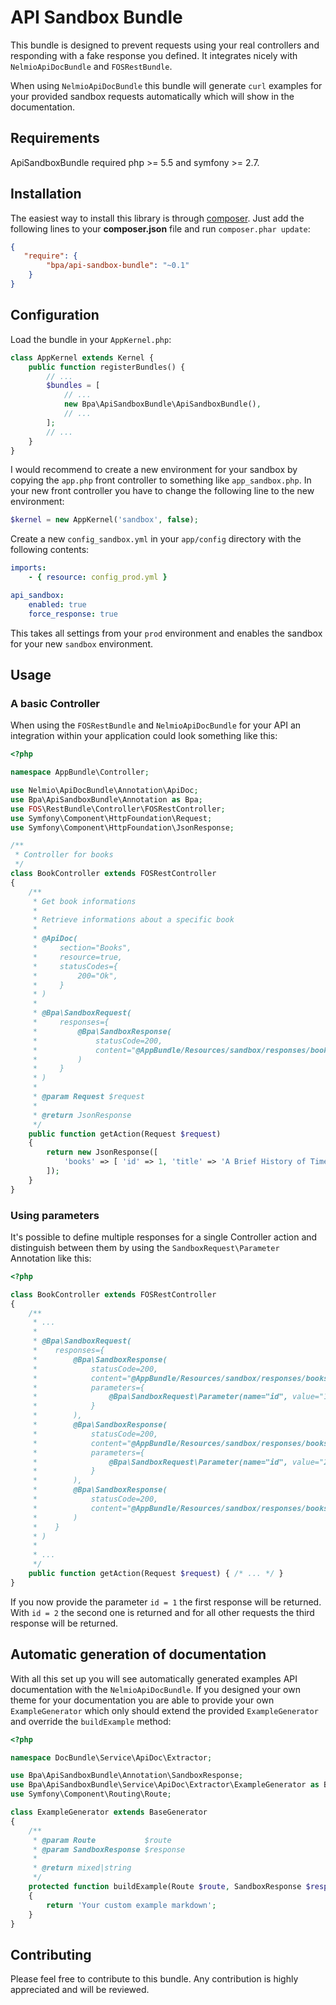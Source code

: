 # API Sandbox Bundle

This bundle is designed to prevent requests using your real controllers and responding with a fake
response you defined. It integrates nicely with `NelmioApiDocBundle` and `FOSRestBundle`.

When using `NelmioApiDocBundle` this bundle will generate `curl` examples for your provided sandbox
requests automatically which will show in the documentation.

## Requirements

ApiSandboxBundle required php >= 5.5 and symfony >= 2.7.

## Installation

The easiest way to install this library is through [composer](http://getcomposer.org/). 
Just add the following lines to your **composer.json** file and run `composer.phar update`:

```json
{
   "require": {
        "bpa/api-sandbox-bundle": "~0.1"
    }
}
```

## Configuration

Load the bundle in your `AppKernel.php`:

```php
class AppKernel extends Kernel {
    public function registerBundles() {
        // ...
        $bundles = [
            // ... 
            new Bpa\ApiSandboxBundle\ApiSandboxBundle(),
            // ...
        ];
        // ...
    }
}
```

I would recommend to create a new environment for your sandbox by copying the `app.php` front controller
to something like `app_sandbox.php`. In your new front controller you have to change the following line
to the new environment:

```php
$kernel = new AppKernel('sandbox', false);
```

Create a new `config_sandbox.yml` in your `app/config` directory with the following contents:

```yaml
imports:
    - { resource: config_prod.yml }

api_sandbox:
    enabled: true
    force_response: true
```

This takes all settings from your `prod` environment and enables the sandbox for your new `sandbox` 
environment.

## Usage

### A basic Controller

When using the `FOSRestBundle` and `NelmioApiDocBundle` for your API an integration within your
application could look something like this:

```php
<?php

namespace AppBundle\Controller;

use Nelmio\ApiDocBundle\Annotation\ApiDoc;
use Bpa\ApiSandboxBundle\Annotation as Bpa;
use FOS\RestBundle\Controller\FOSRestController;
use Symfony\Component\HttpFoundation\Request;
use Symfony\Component\HttpFoundation\JsonResponse;

/**
 * Controller for books
 */
class BookController extends FOSRestController
{
    /**
     * Get book informations
     *
     * Retrieve informations about a specific book
     *
     * @ApiDoc(
     *     section="Books",
     *     resource=true,
     *     statusCodes={
     *         200="Ok",
     *     }
     * )
     *
     * @Bpa\SandboxRequest(
     *     responses={
     *         @Bpa\SandboxResponse(
     *             statusCode=200,
     *             content="@AppBundle/Resources/sandbox/responses/books/get.json",
     *         )
     *     }
     * )
     *
     * @param Request $request
     *
     * @return JsonResponse
     */
    public function getAction(Request $request)
    {
        return new JsonResponse([
            'books' => [ 'id' => 1, 'title' => 'A Brief History of Time' ],
        ]);        
    }
}
```

### Using parameters

It's possible to define multiple responses for a single Controller action and distinguish between 
them by using the `SandboxRequest\Parameter` Annotation like this:

```php
<?php

class BookController extends FOSRestController
{
    /**
     * ...
     * 
     * @Bpa\SandboxRequest(
     *    responses={
     *        @Bpa\SandboxResponse(
     *            statusCode=200,
     *            content="@AppBundle/Resources/sandbox/responses/books/get_1.json",
     *            parameters={
     *                @Bpa\SandboxRequest\Parameter(name="id", value="1"),
     *            }
     *        ),
     *        @Bpa\SandboxResponse(
     *            statusCode=200,
     *            content="@AppBundle/Resources/sandbox/responses/books/get_2.json",
     *            parameters={
     *                @Bpa\SandboxRequest\Parameter(name="id", value="2"),
     *            }
     *        ),
     *        @Bpa\SandboxResponse(
     *            statusCode=200,
     *            content="@AppBundle/Resources/sandbox/responses/books/get.json",
     *        )
     *    }
     * )
     *
     * ...
     */
    public function getAction(Request $request) { /* ... */ }
}
```

If you now provide the parameter `id = 1` the first response will be returned. With `id = 2` the second
one is returned and for all other requests the third response will be returned.

## Automatic generation of documentation

With all this set up you will see automatically generated examples API documentation with
the `NelmioApiDocBundle`. If you designed your own theme for your documentation you are able 
to provide your own `ExampleGenerator` which only should extend the provided `ExampleGenerator` 
and override the `buildExample` method:

```php
<?php

namespace DocBundle\Service\ApiDoc\Extractor;

use Bpa\ApiSandboxBundle\Annotation\SandboxResponse;
use Bpa\ApiSandboxBundle\Service\ApiDoc\Extractor\ExampleGenerator as BaseGenerator;
use Symfony\Component\Routing\Route;

class ExampleGenerator extends BaseGenerator
{
    /**
     * @param Route           $route
     * @param SandboxResponse $response
     *
     * @return mixed|string
     */
    protected function buildExample(Route $route, SandboxResponse $response)
    {
        return 'Your custom example markdown';
    }
}
```

## Contributing

Please feel free to contribute to this bundle. Any contribution is highly appreciated and
will be reviewed. 
